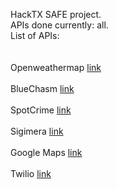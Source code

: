 HackTX SAFE project.<br />
APIs done currently: all. <br />
List of APIs: <br />
<br />
<br />
Openweathermap [link](https://openweathermap.org/)<br />
<br />
BlueChasm [link](https://docs.google.com/document/d/1_M8GvkFVyr--kWpuptM5_x4M0t_wC_M7OQjl8TcVii0/edit#)<br />
<br />
SpotCrime [link](https://www.spotcrime.com/#2600-2604%20Speedway%2C%20Austin%2C%20TX%2078712%2C%20USA)<br />
<br />
Sigimera [link](https://www.sigimera.com/)<br />
<br />
Google Maps [link](https://maps.googleapis.com/)<br />
<br />
Twilio [link](https://www.twilio.com/?mkwid=s5YsI2dSk&pdv=c&pcrid=116306358629&pmt=e&pkw=twilio&campaign=G_S_Brand_Alpha_NA&group=twilio&utm_source=google&utm_medium=cpc&utm_term=&utm_campaign=G_S_Brand_Alpha_NA&utm_group=twilio&gclid=CjwKEAjwv7HABRCSxfrjkJPnrWgSJAA45qA2ySAsY25KWS0O_BycV2Yttm0WdkPi3NAfkqHi_JY7EBoCR0bw_wcB)<br />
<br />
<br />
